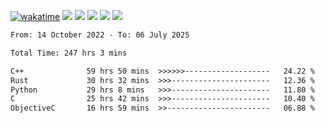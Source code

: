 [![wakatime](https://wakatime.com/badge/user/368879df-dc38-4b1a-86c4-8a2054a0e074.svg)](https://wakatime.com/@368879df-dc38-4b1a-86c4-8a2054a0e074)
<img src="https://img.shields.io/badge/Windows-0078D6?style=flat&logo=Windows&logoColor=white">
<img src="https://img.shields.io/badge/IntelliJ_IDEA-000000.svg?style=flat&logo=IntelliJ-IDEA&logoColor=white">
<img src="https://img.shields.io/badge/CLion-000000.svg?style=flat&logo=CLion&logoColor=white">
<img src="https://img.shields.io/badge/Visual_Studio_Code-007ACC?style=flat&logo=Visual-Studio-Code&logoColor=white">
<img src="https://img.shields.io/badge/Discord-5865F2?label=kano42&style=flat&logo=discord&logoColor=white">
<br>


<!--START_SECTION:waka-->

```txt
From: 14 October 2022 - To: 06 July 2025

Total Time: 247 hrs 3 mins

C++              59 hrs 50 mins  >>>>>>-------------------   24.22 %
Rust             30 hrs 32 mins  >>>----------------------   12.36 %
Python           29 hrs 8 mins   >>>----------------------   11.80 %
C                25 hrs 42 mins  >>>----------------------   10.40 %
ObjectiveC       16 hrs 59 mins  >>-----------------------   06.88 %
```

<!--END_SECTION:waka-->
